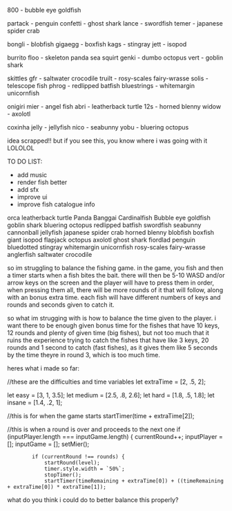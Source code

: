 800 - bubble eye goldfish

partack - penguin
confetti - ghost shark
lance - swordfish
temer - japanese spider crab

bongli - blobfish
gigaegg - boxfish
kags - stingray
jett - isopod

burrito
floo - skeleton panda sea squirt
genki - dumbo octopus
vert - goblin shark

skittles
gfr - saltwater crocodile
truilt - rosy-scales fairy-wrasse
solis - telescope fish
phrog - redlipped batfish
bluestrings - whitemargin unicornfish

onigiri
mier - angel fish
abri - leatherback turtle
12s - horned blenny
widow - axolotl

coxinha
jelly - jellyfish
nico - seabunny
yobu - bluering octopus

idea scrapped!! but if you see this, you know where i was going with it LOLOLOL

TO DO LIST:

- add music
- render fish better
- add sfx
- improve ui
- improve fish catalogue info

orca
leatherback turtle
Panda Banggai Cardinalfish
Bubble eye goldfish
goblin shark
bluering octopus
redlipped batfish
swordfish
seabunny
cannonball jellyfish
japanese spider crab
horned blenny
blobfish
boxfish
giant isopod
flapjack octopus
axolotl
ghost shark
fiordlad penguin
bluedotted stingray
whitemargin unicornfish
rosy-scales fairy-wrasse
anglerfish
saltwater crocodile

so im struggling to balance the fishing game. in the game, you fish and then a timer starts when a fish bites the bait.
there will then be 5-10 WASD and/or arrow keys on the screen and the player will have to press them in order, when pressing them all, there will be more rounds of it that will follow, along with an bonus extra time. each fish will have different numbers of keys and rounds and seconds given to catch it.

so what im strugging with is how to balance the time given to the player. i want there to be enough given bonus time for the fishes that have 10 keys, 12 rounds and plenty of given time (big fishes), but not too much that it ruins the experience trying to catch the fishes that have like 3 keys, 20 rounds and 1 second to catch (fast fishes), as it gives them like 5 seconds by the time theyre in round 3, which is too much time.

heres what i made so far:

//these are the difficulties and time variables
let extraTime = [2, .5, 2];

let easy = [3, 1, 3.5];
let medium = [2.5, .8, 2.6];
let hard = [1.8, .5, 1.8];
let insane = [1.4, .2, 1];

//this is for when the game starts
startTimer(time + extraTime[2]);

//this is when a round is over and proceeds to the next one
if (inputPlayer.length === inputGame.length) {
currentRound++;
inputPlayer = [];
inputGame = [];
setMier();

            if (currentRound !== rounds) {
                startRound(level);
                timer.style.width = `50%`;
                stopTimer();
                startTimer(timeRemaining + extraTime[0]) + ((timeRemaining + extraTime[0]) * extraTime[1]);

what do you think i could do to better balance this properly?
